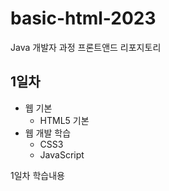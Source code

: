 # basic-html-2023 
Java 개발자 과정 프론트앤드 리포지토리


## 1일차 
- 웹 기본
    - HTML5 기본 
- 웹 개발 학습
    - CSS3
    - JavaScript


1일차 학습내용



